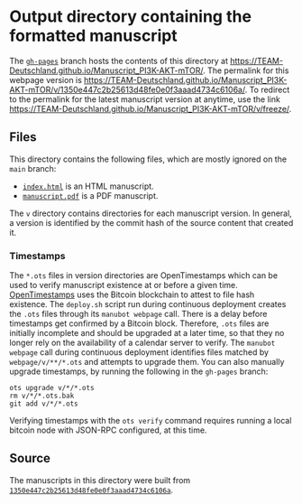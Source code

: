 # Output directory containing the formatted manuscript

The [`gh-pages`](https://github.com/TEAM-Deutschland/Manuscript_PI3K-AKT-mTOR/tree/gh-pages) branch hosts the contents of this directory at <https://TEAM-Deutschland.github.io/Manuscript_PI3K-AKT-mTOR/>.
The permalink for this webpage version is <https://TEAM-Deutschland.github.io/Manuscript_PI3K-AKT-mTOR/v/1350e447c2b25613d48fe0e0f3aaad4734c6106a/>.
To redirect to the permalink for the latest manuscript version at anytime, use the link <https://TEAM-Deutschland.github.io/Manuscript_PI3K-AKT-mTOR/v/freeze/>.

## Files

This directory contains the following files, which are mostly ignored on the `main` branch:

+ [`index.html`](index.html) is an HTML manuscript.
+ [`manuscript.pdf`](manuscript.pdf) is a PDF manuscript.

The `v` directory contains directories for each manuscript version.
In general, a version is identified by the commit hash of the source content that created it.

### Timestamps

The `*.ots` files in version directories are OpenTimestamps which can be used to verify manuscript existence at or before a given time.
[OpenTimestamps](https://opentimestamps.org/) uses the Bitcoin blockchain to attest to file hash existence.
The `deploy.sh` script run during continuous deployment creates the `.ots` files through its `manubot webpage` call.
There is a delay before timestamps get confirmed by a Bitcoin block.
Therefore, `.ots` files are initially incomplete and should be upgraded at a later time, so that they no longer rely on the availability of a calendar server to verify.
The `manubot webpage` call during continuous deployment identifies files matched by `webpage/v/**/*.ots` and attempts to upgrade them.
You can also manually upgrade timestamps, by running the following in the `gh-pages` branch:

```shell
ots upgrade v/*/*.ots
rm v/*/*.ots.bak
git add v/*/*.ots
```

Verifying timestamps with the `ots verify` command requires running a local bitcoin node with JSON-RPC configured, at this time.

## Source

The manuscripts in this directory were built from
[`1350e447c2b25613d48fe0e0f3aaad4734c6106a`](https://github.com/TEAM-Deutschland/Manuscript_PI3K-AKT-mTOR/commit/1350e447c2b25613d48fe0e0f3aaad4734c6106a).
